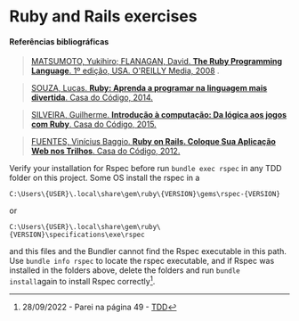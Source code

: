 # Ruby and Rails exercises

#### Referências bibliográficas

> [MATSUMOTO, Yukihiro; FLANAGAN, David. **The Ruby Programming
Language**. 1º edição, USA. O'REILLY Media, 2008](https://www.amazon.com.br/Ruby-Programming-Language-David-Flanagan/dp/0596516177)
> .

> [SOUZA, Lucas. **Ruby: Aprenda a programar na linguagem mais
divertida**. Casa do Código, 2014.](https://www.casadocodigo.com.br/products/livro-ruby)

> [SILVEIRA, Guilherme. **Introdução à computação: Da lógica aos jogos com
Ruby**. Casa do Código, 2015.](https://www.amazon.com.br/Introdu%C3%A7%C3%A3o-%C3%A0-computa%C3%A7%C3%A3o-l%C3%B3gica-jogos-ebook/dp/B019NOBWE6)

> [FUENTES, Vinícius Baggio. **Ruby on Rails. Coloque Sua Aplicação Web nos
Trilhos**. Casa do Código, 2012.](https://github.com/free-educa/books/blob/main/books/Ruby%20on%20Rails%20-%20coloque%20sua%20aplicacao%20web%20nos%20trilhos%20-%20Casa%20do%20Codigo.pdf)

Verify your installation for Rspec before run ```bundle exec rspec``` in any TDD folder on this project.
Some OS install the rspec in a
```
C:\Users\{USER}\.local\share\gem\ruby\{VERSION}\gems\rspec-{VERSION}
```
or
```
C:\Users\{USER}\.local\share\gem\ruby\{VERSION}\specifications\exe\rspec
```
and this files and the Bundler cannot find the Rspec executable in this path. Use ```bundle info rspec``` to locate the rspec executable, and if Rspec was installed in the folders above, delete the folders and run ```bundle install```again to install Rspec correctly[^1].

[^1]: 28/09/2022 - Parei na página 49 - [TDD](./TDD)

<!-- Padrão abaixo a ser copiado
> [AUTOR, Autor. **Titulo**. Edição, Região. Editora, Ano.]()
-->
